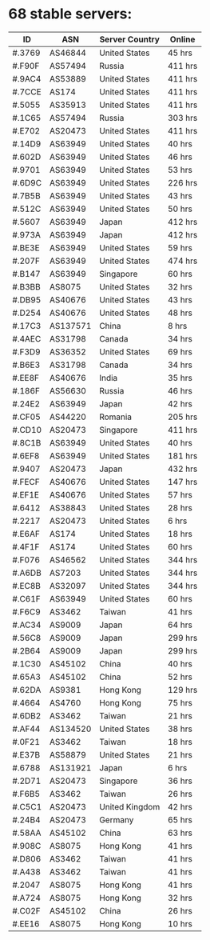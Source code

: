 # 68 stable servers:

| ID | ASN | Server Country | Online |
| ------ | ------ | ------ | ------ |
| #.3769 | AS46844 | United States | 45 hrs |
| #.F90F | AS57494 | Russia | 411 hrs |
| #.9AC4 | AS53889 | United States | 411 hrs |
| #.7CCE | AS174 | United States | 411 hrs |
| #.5055 | AS35913 | United States | 411 hrs |
| #.1C65 | AS57494 | Russia | 303 hrs |
| #.E702 | AS20473 | United States | 411 hrs |
| #.14D9 | AS63949 | United States | 40 hrs |
| #.602D | AS63949 | United States | 46 hrs |
| #.9701 | AS63949 | United States | 53 hrs |
| #.6D9C | AS63949 | United States | 226 hrs |
| #.7B5B | AS63949 | United States | 43 hrs |
| #.512C | AS63949 | United States | 50 hrs |
| #.5607 | AS63949 | Japan | 412 hrs |
| #.973A | AS63949 | Japan | 412 hrs |
| #.BE3E | AS63949 | United States | 59 hrs |
| #.207F | AS63949 | United States | 474 hrs |
| #.B147 | AS63949 | Singapore | 60 hrs |
| #.B3BB | AS8075 | United States | 32 hrs |
| #.DB95 | AS40676 | United States | 43 hrs |
| #.D254 | AS40676 | United States | 48 hrs |
| #.17C3 | AS137571 | China | 8 hrs |
| #.4AEC | AS31798 | Canada | 34 hrs |
| #.F3D9 | AS36352 | United States | 69 hrs |
| #.B6E3 | AS31798 | Canada | 34 hrs |
| #.EE8F | AS40676 | India | 35 hrs |
| #.186F | AS56630 | Russia | 46 hrs |
| #.24E2 | AS63949 | Japan | 42 hrs |
| #.CF05 | AS44220 | Romania | 205 hrs |
| #.CD10 | AS20473 | Singapore | 411 hrs |
| #.8C1B | AS63949 | United States | 40 hrs |
| #.6EF8 | AS63949 | United States | 181 hrs |
| #.9407 | AS20473 | Japan | 432 hrs |
| #.FECF | AS40676 | United States | 147 hrs |
| #.EF1E | AS40676 | United States | 57 hrs |
| #.6412 | AS38843 | United States | 28 hrs |
| #.2217 | AS20473 | United States | 6 hrs |
| #.E6AF | AS174 | United States | 18 hrs |
| #.4F1F | AS174 | United States | 60 hrs |
| #.F076 | AS46562 | United States | 344 hrs |
| #.A6DB | AS7203 | United States | 344 hrs |
| #.EC8B | AS32097 | United States | 344 hrs |
| #.C61F | AS63949 | United States | 60 hrs |
| #.F6C9 | AS3462 | Taiwan | 41 hrs |
| #.AC34 | AS9009 | Japan | 64 hrs |
| #.56C8 | AS9009 | Japan | 299 hrs |
| #.2B64 | AS9009 | Japan | 299 hrs |
| #.1C30 | AS45102 | China | 40 hrs |
| #.65A3 | AS45102 | China | 52 hrs |
| #.62DA | AS9381 | Hong Kong | 129 hrs |
| #.4664 | AS4760 | Hong Kong | 75 hrs |
| #.6DB2 | AS3462 | Taiwan | 21 hrs |
| #.AF44 | AS134520 | United States | 38 hrs |
| #.0F21 | AS3462 | Taiwan | 18 hrs |
| #.E37B | AS58879 | United States | 21 hrs |
| #.6788 | AS131921 | Japan | 6 hrs |
| #.2D71 | AS20473 | Singapore | 36 hrs |
| #.F6B5 | AS3462 | Taiwan | 26 hrs |
| #.C5C1 | AS20473 | United Kingdom | 42 hrs |
| #.24B4 | AS20473 | Germany | 65 hrs |
| #.58AA | AS45102 | China | 63 hrs |
| #.908C | AS8075 | Hong Kong | 41 hrs |
| #.D806 | AS3462 | Taiwan | 41 hrs |
| #.A438 | AS3462 | Taiwan | 41 hrs |
| #.2047 | AS8075 | Hong Kong | 41 hrs |
| #.A724 | AS8075 | Hong Kong | 32 hrs |
| #.C02F | AS45102 | China | 26 hrs |
| #.EE16 | AS8075 | Hong Kong | 10 hrs |

